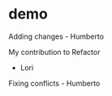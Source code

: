 # demo

Adding changes - Humberto

My contribution to Refactor
- Lori

Fixing  conflicts - Humberto
